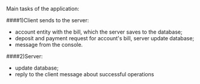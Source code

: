 Main tasks of the application:

####1)Client sends to the server: 
- account entity with the bill, which the server saves to the database;
- deposit and payment request for account's bill, server update database;
- message from the console.

####2)Server:
- update database;
- reply to the client message about successful operations